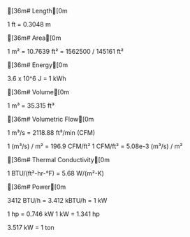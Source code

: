 [36m# Length[0m

1 ft = 0.3048 m

[36m# Area[0m

1 m² = 10.7639 ft² = 1562500 / 145161 ft²

[36m# Energy[0m

3.6 x 10^6 J = 1 kWh

[36m# Volume[0m

1 m³ = 35.315 ft³

[36m# Volumetric Flow[0m

1 m³/s = 2118.88 ft³/min (CFM)

1 (m³/s) / m² = 196.9 CFM/ft²
1 CFM/ft² = 5.08e-3 (m³/s) / m²

[36m# Thermal Conductivity[0m

1 BTU/(ft²-hr-°F) = 5.68 W/(m²-K)

[36m# Power[0m

3412 BTU/h = 3.412 kBTU/h = 1 kW

1 hp = 0.746 kW
1 kW = 1.341 hp

3.517 kW = 1 ton

